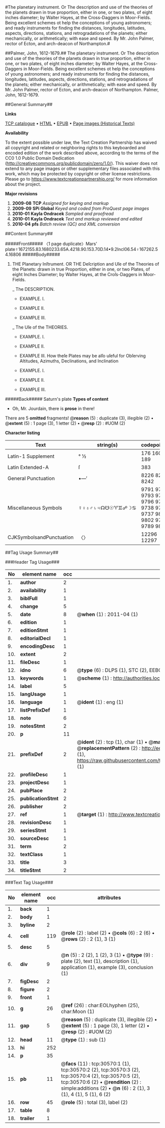 #The planetary instrument. Or The description and use of the theories of the planets drawn in true proportion, either in one, or two plates, of eight inches diameter; by Walter Hayes, at the Cross-Daggers in Moor-Fields. Being excellent schemes ot help the conceptions of young astronomers; and ready instruments for finding the distances, longitudes, latitudes, aspects, directions, stations, and retrogradations of the planets; either mechanically, or arithmetically; with ease and speed. By Mr. John Palmer, rector of Ecton, and arch-deacon of Northampton.#

##Palmer, John, 1612-1679.##
The planetary instrument. Or The description and use of the theories of the planets drawn in true proportion, either in one, or two plates, of eight inches diameter; by Walter Hayes, at the Cross-Daggers in Moor-Fields. Being excellent schemes ot help the conceptions of young astronomers; and ready instruments for finding the distances, longitudes, latitudes, aspects, directions, stations, and retrogradations of the planets; either mechanically, or arithmetically; with ease and speed. By Mr. John Palmer, rector of Ecton, and arch-deacon of Northampton.
Palmer, John, 1612-1679.

##General Summary##

**Links**

[TCP catalogue](http://www.ota.ox.ac.uk/tcp/)  • 
[HTML](http://tei.it.ox.ac.uk/tcp/Texts-HTML/free/A55/A55074.html)  • 
[EPUB](http://tei.it.ox.ac.uk/tcp/Texts-EPUB/free/A55/A55074.epub) • 
[Page images (Historical Texts)](https://historicaltexts.jisc.ac.uk/eebo-99826177e)

**Availability**

To the extent possible under law, the Text Creation Partnership has waived all copyright and related or neighboring rights to this keyboarded and encoded edition of the work described above, according to the terms of the CC0 1.0 Public Domain Dedication (http://creativecommons.org/publicdomain/zero/1.0/). This waiver does not extend to any page images or other supplementary files associated with this work, which may be protected by copyright or other license restrictions. Please go to https://www.textcreationpartnership.org/ for more information about the project.

**Major revisions**

1. __2009-08__ __TCP__ *Assigned for keying and markup*
1. __2009-09__ __SPi Global__ *Keyed and coded from ProQuest page images*
1. __2010-01__ __Kayla Ondracek__ *Sampled and proofread*
1. __2010-01__ __Kayla Ondracek__ *Text and markup reviewed and edited*
1. __2010-04__ __pfs__ *Batch review (QC) and XML conversion*

##Content Summary##

#####Front#####
〈1 page duplicate〉Mars' plate☿1672155.83.1680233.65A.4218.90.153.70D.14•9.2Incl06.54♀167262.54.16806
#####Body#####

1. THE Planetary Inſtrument. OR THE Deſcription and Uſe of the Theories of the Planets: drawn in true Proportion, either in one, or two Plates, of eight Inches Diameter; by Walter Hayes, at the Croſs-Daggers in Moor-Fields.

    _ The DESCRIPTION.

      * EXAMPLE. I.

      * EXAMPLE II.

      * EXAMPLE III.

    _ The Uſe of the THEORIES.

      * EXAMPLE. I.

      * EXAMPLE II.

      * EXAMPLE III.
How theſe Plates may be alſo uſeful for Obſerving Altitudes, Azimuths, Declinations, and Inclination
      * EXAMPLE. I.

      * EXAMPLE II.

      * EXAMPLE III.

#####Back#####
Saturn's plate
**Types of content**

  * Oh, Mr. Jourdain, there is **prose** in there!

There are 5 **omitted** fragments! 
 @__reason__ (5) : duplicate (3), illegible (2)  •  @__extent__ (5) : 1 page (3), 1 letter (2)  •  @__resp__ (2) : #UOM (2)

**Character listing**


|Text|string(s)|codepoint(s)|
|---|---|---|
|Latin-1 Supplement|° ½|176 160 189|
|Latin Extended-A|ſ|383|
|General Punctuation|•—′|8226 8212 8242|
|Miscellaneous Symbols|☿♀♁♂♄♃☊☋☉♈♊☍☽♋|9791 9792 9793 9794 9796 9795 9738 9739 9737 9800 9802 9741 9789 9803|
|CJKSymbolsandPunctuation|〈〉|12296 12297|

##Tag Usage Summary##

###Header Tag Usage###

|No|element name|occ|attributes|
|---|---|---|---|
|1.|__author__|2||
|2.|__availability__|1||
|3.|__biblFull__|1||
|4.|__change__|5||
|5.|__date__|8| @__when__ (1) : 2011-04 (1)|
|6.|__edition__|1||
|7.|__editionStmt__|1||
|8.|__editorialDecl__|1||
|9.|__encodingDesc__|1||
|10.|__extent__|2||
|11.|__fileDesc__|1||
|12.|__idno__|6| @__type__ (6) : DLPS (1), STC (2), EEBO-CITATION (1), PROQUEST (1), VID (1)|
|13.|__keywords__|1| @__scheme__ (1) : http://authorities.loc.gov/ (1)|
|14.|__label__|5||
|15.|__langUsage__|1||
|16.|__language__|1| @__ident__ (1) : eng (1)|
|17.|__listPrefixDef__|1||
|18.|__note__|6||
|19.|__notesStmt__|2||
|20.|__p__|11||
|21.|__prefixDef__|2| @__ident__ (2) : tcp (1), char (1)  •  @__matchPattern__ (2) : ([0-9\-]+):([0-9IVX]+) (1), (.+) (1)  •  @__replacementPattern__ (2) : http://eebo.chadwyck.com/downloadtiff?vid=$1&page=$2 (1), https://raw.githubusercontent.com/textcreationpartnership/Texts/master/tcpchars.xml#$1 (1)|
|22.|__profileDesc__|1||
|23.|__projectDesc__|1||
|24.|__pubPlace__|2||
|25.|__publicationStmt__|2||
|26.|__publisher__|2||
|27.|__ref__|1| @__target__ (1) : http://www.textcreationpartnership.org/docs/. (1)|
|28.|__revisionDesc__|1||
|29.|__seriesStmt__|1||
|30.|__sourceDesc__|1||
|31.|__term__|2||
|32.|__textClass__|1||
|33.|__title__|3||
|34.|__titleStmt__|2||


###Text Tag Usage###

|No|element name|occ|attributes|
|---|---|---|---|
|1.|__back__|1||
|2.|__body__|1||
|3.|__byline__|2||
|4.|__cell__|119| @__role__ (2) : label (2)  •  @__cols__ (6) : 2 (6)  •  @__rows__ (2) : 2 (1), 3 (1)|
|5.|__desc__|5||
|6.|__div__|9| @__n__ (5) : 2 (2), 1 (2), 3 (1)  •  @__type__ (9) : plate (2), text (1), description (1), application (1), example (3), conclusion (1)|
|7.|__figDesc__|2||
|8.|__figure__|2||
|9.|__front__|1||
|10.|__g__|26| @__ref__ (26) : char:EOLhyphen (25), char:Moon (1)|
|11.|__gap__|5| @__reason__ (5) : duplicate (3), illegible (2)  •  @__extent__ (5) : 1 page (3), 1 letter (2)  •  @__resp__ (2) : #UOM (2)|
|12.|__head__|11| @__type__ (1) : sub (1)|
|13.|__hi__|252||
|14.|__p__|35||
|15.|__pb__|11| @__facs__ (11) : tcp:30570:1 (1), tcp:30570:2 (2), tcp:30570:3 (2), tcp:30570:4 (2), tcp:30570:5 (2), tcp:30570:6 (2)  •  @__rendition__ (2) : simple:additions (2)  •  @__n__ (6) : 2 (1), 3 (1), 4 (1), 5 (1), 6 (2)|
|16.|__row__|45| @__role__ (5) : total (3), label (2)|
|17.|__table__|8||
|18.|__trailer__|1||
